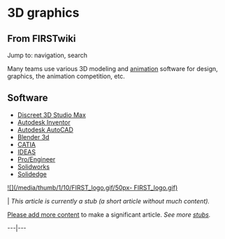 # 3D graphics

## From FIRSTwiki

Jump to: navigation, search

Many teams use various 3D modeling and [animation](Animation "Animation") software for design, graphics, the animation competition, etc.

## Software

- [Discreet 3D Studio Max](3D_Studio_Max "3D Studio Max")
- [Autodesk Inventor](Autodesk_Inventor "Autodesk Inventor")
- [Autodesk AutoCAD](AutoCAD "AutoCAD")
- [Blender 3d](Blender_3d "Blender 3d")
- [CATIA](/index.php?title=CATIA&action=edit "CATIA")
- [IDEAS](/index.php?title=IDEAS&action=edit "IDEAS")
- [Pro/Engineer](/index.php?title=Pro/Engineer&action=edit "Pro/Engineer")
- [Solidworks](/index.php?title=Solidworks&action=edit "Solidworks")
- [Solidedge](/index.php?title=Solidedge&action=edit "Solidedge")

[![](/media/thumb/1/10/FIRST_logo.gif/50px-
FIRST_logo.gif)](Image:FIRST_logo.gif)

| _This article is currently a stub (a short article without much content)._

[Please add more content](http://www.firstwiki.net/index.php?title=3D_graphics&action=edit "http://www.firstwiki.net/index.php?title=3D_graphics&action=edit") to make a significant article. _See more [stubs](Special:Shortpages "Special:Shortpages")._

---|---
